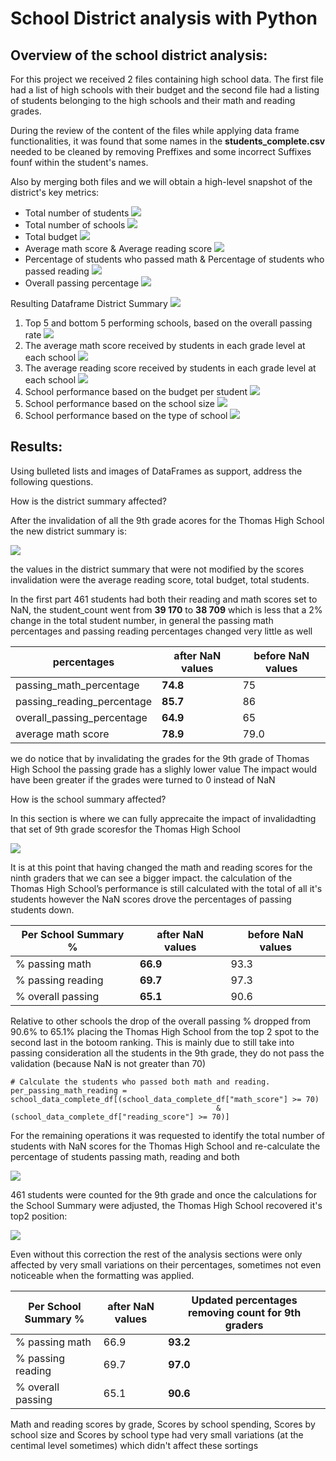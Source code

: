 # School District analysis with Python #

## Overview of the school district analysis: ##

For this project we received 2 files containing high school data. The first file had a list of high schools with their budget and the second file had a listing of students belonging to the high schools and their math and reading grades.

During the review of the content of the files while applying data frame functionalities, it was found that some names in the **students_complete.csv** needed to be cleaned by removing Preffixes and some incorrect Suffixes founf within the student's names.

Also by merging both files and we will obtain a high-level snapshot of the district's key metrics:

- Total number of students
![](/Images/totalStudentCount.png)
- Total number of schools
![](/Images/totalSchoolsCount.png)
- Total budget
![](/Images/totalBudget.png)
- Average math score & Average reading score
![](/Images/averageScores.png)
- Percentage of students who passed math & Percentage of students who passed reading
![](/Images/percentagesMathReading.png)
- Overall passing percentage
![](/Images/overallPercentage.png)

Resulting Dataframe District Summary
![](/Images/districtSummary.png)


1. Top 5 and bottom 5 performing schools, based on the overall passing rate
![](/Images/TopAndBottom.png)
2. The average math score received by students in each grade level at each school
![](/Images/averageMathByGrade.png)
3. The average reading score received by students in each grade level at each school
![](/Images/averageReadByGrade.png)
4. School performance based on the budget per student
![](/Images/performanceBudget.png)
5. School performance based on the school size 
![](/Images/performanceSize.png)
6. School performance based on the type of school
![](/Images/performanceType.png)


## Results: ##

Using bulleted lists and images of DataFrames as support, address the following questions.

How is the district summary affected?

After the invalidation of all the 9th grade acores for the Thomas High School
the new district summary is:

![](/Images/newDistrictSummary.png)

the values in the district summary that were not modified by the scores invalidation were the average reading score, total budget, total students.

In the first part 461 students had both their reading and math scores set to NaN, the student_count went from **39 170** to **38 709** which is less that a 2% change in the total student number, in general the passing math percentages and passing reading percentages changed very little as well

percentages   | after NaN values | before NaN values
------------- | ------------- | -------------
passing_math_percentage  | **74.8**  | 75
passing_reading_percentage  | **85.7** | 86
overall_passing_percentage | **64.9**| 65
average math score | **78.9** | 79.0


 we do notice that by invalidating the grades for the 9th grade of Thomas High School the passing grade has a slighly lower value
 The impact would have been greater if the grades were turned to 0 instead of NaN


How is the school summary affected?

In this section is where we can fully apprecaite the impact of invalidadting that set of 9th grade scoresfor the Thomas High School

![](/Images/newPerSchoolSummary.png)

It is at this point that having changed the math and reading scores for the ninth graders that we can see a bigger impact.
the calculation of the Thomas High School’s performance is still calculated with the total of all it's students however the NaN scores drove the percentages of passing students down.

Per School Summary % | after NaN values | before NaN values
------------- | ------------- | -------------
% passing math | **66.9**  | 93.3
% passing reading  | **69.7** | 97.3
% overall passing | **65.1**| 90.6

Relative to other schools the drop of the overall passing % dropped from 90.6% to 65.1% placing the Thomas High School from the top 2 spot to the second last in the botoom ranking.
This is mainly due to still take into passing consideration all the students in the 9th grade, they do not pass the validation (because NaN is not greater than 70)

```
# Calculate the students who passed both math and reading.
per_passing_math_reading = school_data_complete_df[(school_data_complete_df["math_score"] >= 70) 
                                              & (school_data_complete_df["reading_score"] >= 70)]
```


For the remaining operations it was requested to identify the total number of students with NaN scores for the Thomas High School and re-calculate the percentage of students passing math, reading and both

![](/Images/newStudentValues.png)

461 students were counted for the 9th grade and once the calculations for the School Summary were adjusted, the Thomas High School recovered it's top2 position:

![](/Images/newUpdatedPerSchoolSummary.png)

Even without this correction the rest of the analysis sections were only affected by very small variations on their percentages, sometimes not even noticeable when the formatting was applied.

Per School Summary % | after NaN values |Updated percentages removing count for 9th graders
------------- | ------------- | -------------
% passing math | 66.9  | **93.2**
% passing reading  | 69.7 | **97.0**
% overall passing | 65.1| **90.6**


Math and reading scores by grade, Scores by school spending, Scores by school size and Scores by school type had very small variations (at the centimal level sometimes) which didn't affect these sortings



